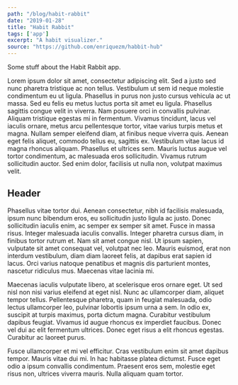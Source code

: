 ```yaml
---
path: "/blog/habit-rabbit"
date: "2019-01-28"
title: "Habit Rabbit"
tags: ['app']
excerpt: "A habit visualizer."
source: "https://github.com/enriquezm/habbit-hub"
---
```


Some stuff about the Habit Rabbit app.

Lorem ipsum dolor sit amet, consectetur adipiscing elit. Sed a justo sed nunc pharetra tristique ac non tellus. Vestibulum ut sem id neque molestie condimentum eu ut ligula. Phasellus in purus non justo cursus vehicula ac ut massa. Sed eu felis eu metus luctus porta sit amet eu ligula. Phasellus sagittis congue velit in viverra. Nam posuere orci in convallis pulvinar. Aliquam tristique egestas mi in fermentum. Vivamus tincidunt, lacus vel iaculis ornare, metus arcu pellentesque tortor, vitae varius turpis metus et magna. Nullam semper eleifend diam, at finibus neque viverra quis. Aenean eget felis aliquet, commodo tellus eu, sagittis ex. Vestibulum vitae lacus id magna rhoncus aliquam. Phasellus et ultrices sem. Mauris luctus augue vel tortor condimentum, ac malesuada eros sollicitudin. Vivamus rutrum sollicitudin auctor. Sed enim dolor, facilisis ut nulla non, volutpat maximus velit.

## Header

Phasellus vitae tortor dui. Aenean consectetur, nibh id facilisis malesuada, ipsum nunc bibendum eros, eu sollicitudin justo ligula ac justo. Donec sollicitudin iaculis enim, ac semper ex semper sit amet. Fusce in massa risus. Integer malesuada iaculis convallis. Integer pharetra cursus diam, in finibus tortor rutrum et. Nam sit amet congue nisl. Ut ipsum sapien, vulputate sit amet consequat vel, volutpat nec leo. Mauris euismod, erat non interdum vestibulum, diam diam laoreet felis, at dapibus erat sapien id lacus. Orci varius natoque penatibus et magnis dis parturient montes, nascetur ridiculus mus. Maecenas vitae lacinia mi.

Maecenas iaculis vulputate libero, at scelerisque eros ornare eget. Ut sed nisl non nisi varius eleifend at eget nisl. Nunc ac ullamcorper diam, aliquet tempor tellus. Pellentesque pharetra, quam in feugiat malesuada, odio lectus ullamcorper leo, pulvinar lobortis ipsum urna a sem. In odio ex, suscipit at turpis maximus, porta dictum magna. Curabitur vestibulum dapibus feugiat. Vivamus id augue rhoncus ex imperdiet faucibus. Donec vel dui ac elit fermentum ultrices. Donec eget risus a elit rhoncus egestas. Curabitur ac laoreet purus.

Fusce ullamcorper et mi vel efficitur. Cras vestibulum enim sit amet dapibus tempor. Mauris vitae dui mi. In hac habitasse platea dictumst. Fusce eget odio a ipsum convallis condimentum. Praesent eros sem, molestie eget risus non, ultrices viverra mauris. Nulla aliquam quam tortor.
